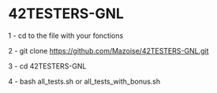 # 42TESTERS-GNL
1 - cd to the file with your fonctions

2 - git clone https://github.com/Mazoise/42TESTERS-GNL.git 

3 - cd 42TESTERS-GNL

4 - bash all_tests.sh or all_tests_with_bonus.sh
